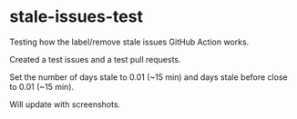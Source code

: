 # stale-issues-test

Testing how the label/remove stale issues GitHub Action works.

Created a test issues and a test pull requests.

Set the number of days stale to 0.01 (~15 min) and days stale before close to 0.01 (~15 min).

Will update with screenshots.
